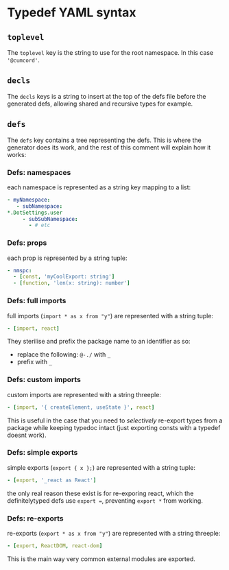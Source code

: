 # Typedef YAML syntax

## `toplevel`
The `toplevel` key is the string to use for the root namespace.
In this case `'@cumcord'`.

## `decls`
The `decls` keys is a string to insert at the top of the defs file before the generated defs, allowing shared and recursive types for example.

## `defs`
The `defs` key contains a tree representing the defs. This is where the generator does its work, and the rest of this comment will explain how it works:

### Defs: namespaces
each namespace is represented as a string key mapping to a list:
```yml
- myNamespace:
   - subNamespace:
*.DotSettings.user
     - subSubNamespace:
       - # etc
```

### Defs: props
each prop is represented by a string tuple:
```yml
- nmspc:
  - [const, 'myCoolExport: string']
  - [function, 'len(x: string): number']
```

### Defs: full imports
full imports (`import * as x from "y"`) are represented with a string tuple:
```yml
- [import, react]
```
They sterilise and prefix the package name to an identifier as so:
- replace the following: `@-./` with `_`
- prefix with `_`

### Defs: custom imports
custom imports are represented with a string threeple:
```yml
- [import, '{ createElement, useState }', react]
```
This is useful in the case that you need to _selectively_ re-export types from a package
while keeping typedoc intact (just exporting consts with a typedef doesnt work).

### Defs: simple exports
simple exports (`export { x };`) are represented with a string tuple:
```yml
- [export, '_react as React']
```
the only real reason these exist is for re-exporing react, which the definitelytyped defs use `export =`, preventing `export *` from working.

### Defs: re-exports
re-exports (`export * as x from "y"`) are represented with a string threeple:
```yml
- [export, ReactDOM, react-dom]
```
This is the main way very common external modules are exported.
